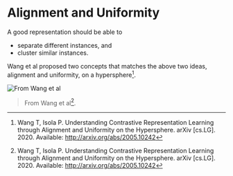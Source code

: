 # Alignment and Uniformity


A good representation should be able to

- separate different instances, and
- cluster similar instances.

Wang et al proposed two concepts that matches the above two ideas, alignment and uniformity, on a hypersphere[^Wang2005].

![From Wang et al](../assets/alignment-and-uniformity/wang2005-alignment-uniformity.png)
> From Wang et al[^Wang2005].





[^Wang2005]: Wang T, Isola P. Understanding Contrastive Representation Learning through Alignment and Uniformity on the Hypersphere. arXiv [cs.LG]. 2020. Available: http://arxiv.org/abs/2005.10242